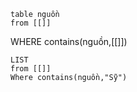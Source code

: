 ```dataview
table nguồn
from [[]] 
```
WHERE contains(nguồn,[[]])
```dataview
LIST 
from [[]] 
Where contains(nguồn,"Sỹ")
```